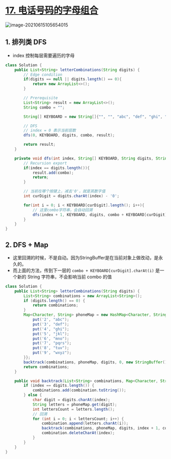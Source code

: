 # [17. 电话号码的字母组合](https://leetcode-cn.com/problems/letter-combinations-of-a-phone-number/)

![image-20210615105654015](https://raw.githubusercontent.com/TWDH/Leetcode-From-Zero/pictures/img/image-20210615105654015.png)

## 1. 排列类 DFS 

- index 控制每层需要遍历的字母

```java
class Solution {
    public List<String> letterCombinations(String digits) {
        // Edge condition
        if(digits == null || digits.length() == 0){
            return new ArrayList<>();
        }

        // Prerequisite
        List<String> result = new ArrayList<>();
        String combo = "";

        String[] KEYBOARD = new String[]{"", "", "abc", "def", "ghi", "jkl", "mno", "pqrs", "tuv", "wxyz"}; 

        // DFS
        // index = 0 表示当前层数
        dfs(0, KEYBOARD, digits, combo, result);

        return result;
    }

    private void dfs(int index, String[] KEYBOARD, String digits, String combo, List<String> result){
        // Recursion export
        if(index == digits.length()){
            result.add(combo);
            return;
        }

        // 当前在哪个按键上，减去'0'，就是其数字值
        int curDigit = digits.charAt(index) - '0';

        for(int i = 0; i < KEYBOARD[curDigit].length(); i++){
            // 这里combo字符串，会自动回溯
            dfs(index + 1, KEYBOARD, digits, combo + KEYBOARD[curDigit].charAt(i), result);
        }
    }
}
```

## 2. DFS + Map

* 这里回溯的时候，不是自动。因为StringBuffer是在当前对象上做改动，是永久的。
* 而上面的方法，传到下一层的 `combo + KEYBOARD[curDigit].charAt(i)` 是一个新的 String 字符串，不会影响当前 combo 的值

```java
class Solution {
    public List<String> letterCombinations(String digits) {
        List<String> combinations = new ArrayList<String>();
        if (digits.length() == 0) {
            return combinations;
        }
        Map<Character, String> phoneMap = new HashMap<Character, String>() {{
            put('2', "abc");
            put('3', "def");
            put('4', "ghi");
            put('5', "jkl");
            put('6', "mno");
            put('7', "pqrs");
            put('8', "tuv");
            put('9', "wxyz");
        }};
        backtrack(combinations, phoneMap, digits, 0, new StringBuffer());
        return combinations;
    }

    public void backtrack(List<String> combinations, Map<Character, String> phoneMap, String digits, int index, StringBuffer combination) {
        if (index == digits.length()) {
            combinations.add(combination.toString());
        } else {
            char digit = digits.charAt(index);
            String letters = phoneMap.get(digit);
            int lettersCount = letters.length();
            // 回溯
            for (int i = 0; i < lettersCount; i++) {
                combination.append(letters.charAt(i));
                backtrack(combinations, phoneMap, digits, index + 1, combination);
                combination.deleteCharAt(index);
            }
        }
    }
}
```

